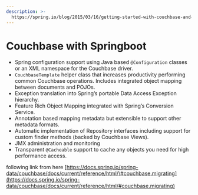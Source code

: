 ```yaml
---
description: >-
  https://spring.io/blog/2015/03/16/getting-started-with-couchbase-and-spring-data-couchbase
---
```


# Couchbase with Springboot



* Spring configuration support using Java based `@Configuration` classes or an XML namespace for the Couchbase driver.
* `CouchbaseTemplate` helper class that increases productivity performing common Couchbase operations. Includes integrated object mapping between documents and POJOs.
* Exception translation into Spring’s portable Data Access Exception hierarchy.
* Feature Rich Object Mapping integrated with Spring’s Conversion Service.
* Annotation based mapping metadata but extensible to support other metadata formats.
* Automatic implementation of Repository interfaces including support for custom finder methods \(backed by Couchbase Views\).
* JMX administration and monitoring
* Transparent `@Cacheable` support to cache any objects you need for high performance access.

following link from here [https://docs.spring.io/spring-data/couchbase/docs/current/reference/html/\#couchbase.migrating](https://docs.spring.io/spring-data/couchbase/docs/current/reference/html/#couchbase.migrating)





